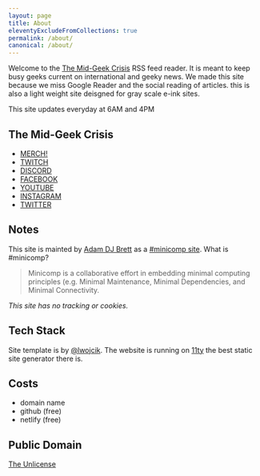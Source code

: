 ```yaml
---
layout: page
title: About
eleventyExcludeFromCollections: true
permalink: /about/
canonical: /about/
---
```

Welcome to the [The Mid-Geek Crisis](https://themidgeekcrisis.com/) RSS feed reader. It is meant to keep busy geeks current on international and geeky news. We made this site because we miss Google Reader and the social reading of articles. this is also a light weight site deisgned for gray scale e-ink sites. 

This site updates everyday at 6AM and 4PM

## The Mid-Geek Crisis
-   [MERCH!](http://www.tmg.coffee/)
-   [TWITCH](https://www.twitch.tv/themidgeekcrisis)
-   [DISCORD](https://discord.gg/5GKjufjSJd)
-   [FACEBOOK](https://www.facebook.com/themidgeekcrisis/)
-   [YOUTUBE](https://bit.ly/midgeekcrisis)
-   [INSTAGRAM](https://www.instagram.com/themidgeekcrisis/)
-   [TWITTER](https://twitter.com/Mid_GeekCrisis)

## Notes

This site is mainted by [Adam DJ Brett](https://adamdjbrett.com) as a [#minicomp site](https://minicomp.github.io/wiki/). What is #minicomp?
> Minicomp is a collaborative effort in embedding minimal computing principles (e.g. Minimal Maintenance, Minimal Dependencies, and Minimal Connectivity.

*This site has no tracking or cookies.*

## Tech Stack
Site template is by [@lwojcik](https://github.com/lwojcik). The website is running on [11ty](https://11ty.dev) the best static site generator there is.

## Costs
- domain name
- github (free)
- netlify (free)

## Public Domain
[The Unlicense](https://unlicense.org/)